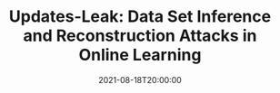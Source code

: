 ---
type: lecture
date: 2021-08-18T20:00:00
title: "Updates-Leak: Data Set Inference and Reconstruction Attacks in Online Learning"
thumbnail: 
presenter: Jiadong Lou
links: 
    - url: /static_files/slides/Seminar_2021-8-18_Jiadong Lou.pdf
      name: slides
---
